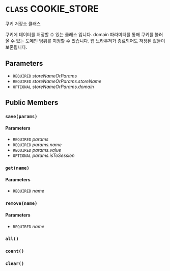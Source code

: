 # `CLASS` COOKIE_STORE
쿠키 저장소 클래스

쿠키에 데이터를 저장할 수 있는 클래스 입니다.
domain 파라미터를 통해 쿠키를 불러 올 수 있는 도메인 범위를 지정할 수 있습니다.
웹 브라우저가 종료되어도 저장된 값들이 보존됩니다.

## Parameters
* `REQUIRED` *storeNameOrParams*
* `REQUIRED` *storeNameOrParams.storeName*
* `OPTIONAL` *storeNameOrParams.domain*

## Public Members

### `save(params)`
#### Parameters
* `REQUIRED` *params*
* `REQUIRED` *params.name*
* `REQUIRED` *params.value*
* `OPTIONAL` *params.isToSession*

### `get(name)`
#### Parameters
* `REQUIRED` *name*

### `remove(name)`
#### Parameters
* `REQUIRED` *name*

### `all()`

### `count()`

### `clear()`
